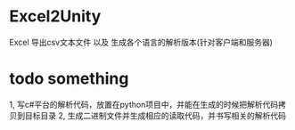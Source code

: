 # Excel2Unity
Excel 导出csv文本文件 以及 生成各个语言的解析版本(针对客户端和服务器)

# todo something
1, 写c#平台的解析代码，放置在python项目中，并能在生成的时候把解析代码拷贝到目标目录
2, 生成二进制文件并生成相应的读取代码，并书写相关的解析代码
